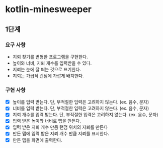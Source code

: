 # kotlin-minesweeper

## 1단계

### 요구 사항
- 지뢰 찾기를 변형한 프로그램을 구현한다.
- 높이와 너비, 지뢰 개수를 입력받을 수 있다.
- 지뢰는 눈에 잘 띄는 것으로 표기한다.
- 지뢰는 가급적 랜덤에 가깝게 배치한다.

### 구현 사항
- [x] 높이를 입력 받는다. 단, 부적절한 입력은 고려하지 않는다. (ex. 음수, 문자)
- [x] 너비를 입력 받는다. 단, 부적절한 입력은 고려하지 않는다. (ex. 음수, 문자)
- [x] 지뢰 개수를 입력 받는다. 단, 부적절한 입력은 고려하지 않는다. (ex. 음수, 문자)
- [x] 입력 받은 높이와 너비로 맵을 만든다.
- [x] 입력 받은 지뢰 개수 만큼 랜덤 위치의 지뢰를 만든다
- [x] 만든 맵에 입력 받은 지뢰 개수 만큼 지뢰를 표시한다.
- [x] 만든 맵을 화면에 출력한다.
